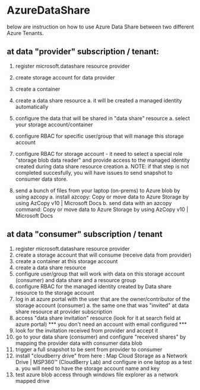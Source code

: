 # AzureDataShare
below are instruction on how to use Azure Data Share between two different Azure Tenants.

## at data "provider" subscription / tenant:
  
1. register microsoft.datashare resource provider
2. create storage account for data provider
3. create a container
4. create a data share resource
a. it will be created a managed identity automatically

5. configure the data that will be shared in "data share" resource
a. select your storage account/container

6. configure RBAC for specific user/group that will manage this storage account
7. configure RBAC for storage account - it need to select a special role "storage blob data reader" and provide access to the managed identity created during data share resource creation
a. NOTE: if that step is not completed succesfully, you will have issues to send snapshot to consumer data store.

8. send a bunch of files from your laptop (on-prems) to Azure blob by using azcopy
a. install azcopy: 
Copy or move data to Azure Storage by using AzCopy v10 | Microsoft Docs
b. send data with an azcopy command:
Copy or move data to Azure Storage by using AzCopy v10 | Microsoft Docs
		

## at data "consumer" subscription / tenant

1. register microsoft.datashare resource provider
2. create a storage account that will consume (receive data from provider)
3. create a container at this storage account
4. create a data share resource
5. configure user/group that will work with data on this storage account (consumer) and data share and a resource group
6. configure RBAC for the managed identity created by Data share resource to the storage account
7. log in at azure portal with the user that are the owner/contributor of the storage account (consumer)
a. the same one that was "invited" at data share resource at provider subscription
8. access "data share invitation" resource (look for it at search field at azure portal) *** you don't need an account with email configured ***
9. look for the invitation received from provider and accept it
10. go to your data share (consumer) and configure "received shares" by mapping the provider data with consumer data blob
11. trigger a full snapshot to be sent from provider to consumer
12. install "cloudberry drive" from here : Map Cloud Storage as a Network Drive | MSP360™ (CloudBerry Lab) and configure in one laptop as a test
a. you will need to have the storage account name and key
13. test azure blob access through windows file explorer as a network mapped drive
  

